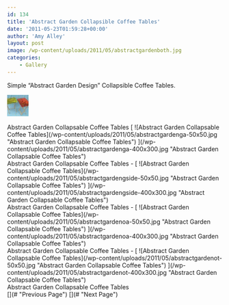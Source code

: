 ```yaml
---
id: 134
title: 'Abstract Garden Collapsible Coffee Tables'
date: '2011-05-23T01:59:28+00:00'
author: 'Amy Alley'
layout: post
image: /wp-content/uploads/2011/05/abstractgardenboth.jpg
categories:
    - Gallery
---
```


Simple “Abstract Garden Design” Collapsible Coffee Tables.

<div class="gallery" markdown=1>

[ ![Abstract Garden Collapsable Coffee Tables](/wp-content/uploads/2011/05/abstractgardenboth-50x50.jpg "Abstract Garden Collapsable Coffee Tables") ](/wp-content/uploads/2011/05/abstractgardenboth-400x300.jpg "Abstract Garden Collapsable Coffee Tables")
</div>

<div class="caption"><div class="image-caption">Abstract Garden Collapsable Coffee Tables
[ ![Abstract Garden Collapsable Coffee Tables](/wp-content/uploads/2011/05/abstractgardenga-50x50.jpg "Abstract Garden Collapsable Coffee Tables") ](/wp-content/uploads/2011/05/abstractgardenga-400x300.jpg "Abstract Garden Collapsable Coffee Tables")<div class="caption"><div class="image-caption">Abstract Garden Collapsable Coffee Tables
- [ ![Abstract Garden Collapsable Coffee Tables](/wp-content/uploads/2011/05/abstractgardengside-50x50.jpg "Abstract Garden Collapsable Coffee Tables") ](/wp-content/uploads/2011/05/abstractgardengside-400x300.jpg "Abstract Garden Collapsable Coffee Tables")<div class="caption"><div class="image-caption">Abstract Garden Collapsable Coffee Tables
- [ ![Abstract Garden Collapsable Coffee Tables](/wp-content/uploads/2011/05/abstractgardenoa-50x50.jpg "Abstract Garden Collapsable Coffee Tables") ](/wp-content/uploads/2011/05/abstractgardenoa-400x300.jpg "Abstract Garden Collapsable Coffee Tables")<div class="caption"><div class="image-caption">Abstract Garden Collapsable Coffee Tables
- [ ![Abstract Garden Collapsable Coffee Tables](/wp-content/uploads/2011/05/abstractgardenot-50x50.jpg "Abstract Garden Collapsable Coffee Tables") ](/wp-content/uploads/2011/05/abstractgardenot-400x300.jpg "Abstract Garden Collapsable Coffee Tables")<div class="caption"><div class="image-caption">Abstract Garden Collapsable Coffee Tables

<div class="photospace_clear"> [](# "Previous Page") [](# "Next Page")    <div class="gal_content"><div class="controls" id="controls_134_8"><div class="slideshow-container"><div class="loader" id="loading_134_8"><div class="slideshow" id="slideshow_134_8"><div class="caption-container" id="caption_134_8">   <div class="gallery_clear"> <script type="text/javascript">

			jQuery(document).ready(function($) {

				// We only want these styles applied when javascript is enabled
				$('.gal_content').css('display', 'block');
				$('.thumnail_col').css('width', '181px');

				// Initialize Advanced Galleriffic Gallery
				var gallery = $('#thumbs_134_8').galleriffic({
					delay:                     3500,
					numThumbs:                 9,
					preloadAhead:              9,
					enableTopPager:            0,
					enableBottomPager:         false,
					imageContainerSel:         '#slideshow_134_8',
					controlsContainerSel:      '#controls_134_8',
					captionContainerSel:       '#caption_134_8',
					loadingContainerSel:       '#loading_134_8',
					renderSSControls:          true,
					renderNavControls:         true,
					playLinkText:              '',
					pauseLinkText:             '',
					prevLinkText:              '',
					nextLinkText:              '',
					nextPageLinkText:          '&rsaquo;',
					prevPageLinkText:          '&lsaquo;',
					enableHistory:              0,
					autoStart:                 	1,
					enableKeyboardNavigation:	true,
					syncTransitions:           	1,
					defaultTransitionDuration: 	300,

					onTransitionOut:           function(slide, caption, isSync, callback) {
						slide.fadeTo(this.getDefaultTransitionDuration(isSync), 0.0, callback);
						caption.fadeTo(this.getDefaultTransitionDuration(isSync), 0.0);
					},
					onTransitionIn:            function(slide, caption, isSync) {
						var duration = this.getDefaultTransitionDuration(isSync);
						slide.fadeTo(duration, 1.0);

						// Position the caption at the bottom of the image and set its opacity
						var slideImage = slide.find('img');
						caption.width(slideImage.width())
							.css({
								//'bottom' : Math.floor((slide.height() - slideImage.outerHeight()) / 2 - 40),
								'top' : slideImage.outerHeight(),
								'left' : Math.floor((slide.width() - slideImage.width()) / 2) + slideImage.outerWidth() - slideImage.width()
							})
							.fadeTo(duration, 1.0);

					},
					onPageTransitionOut:       function(callback) {
						this.hide();
						setTimeout(callback, 100); // wait a bit
					},
					onPageTransitionIn:        function() {
						var prevPageLink = this.find('a.prev').css('display', 'none');
						var nextPageLink = this.find('a.next').css('display', 'none');

						// Show appropriate next / prev page links
						if (this.displayedPage > 0)
							prevPageLink.css('display', 'block');

						var lastPage = this.getNumPages() - 1;
						if (this.displayedPage < lastPage)
							nextPageLink.css('display', 'block');

						this.fadeTo('fast', 1.0);
					}

				});



				/**************** Event handlers for custom next / prev page links **********************/

				gallery.find('a.prev').click(function(e) {
					gallery.previousPage();
					e.preventDefault();
				});

				gallery.find('a.next').click(function(e) {
					gallery.nextPage();
					e.preventDefault();
				});

			});
		</script>
